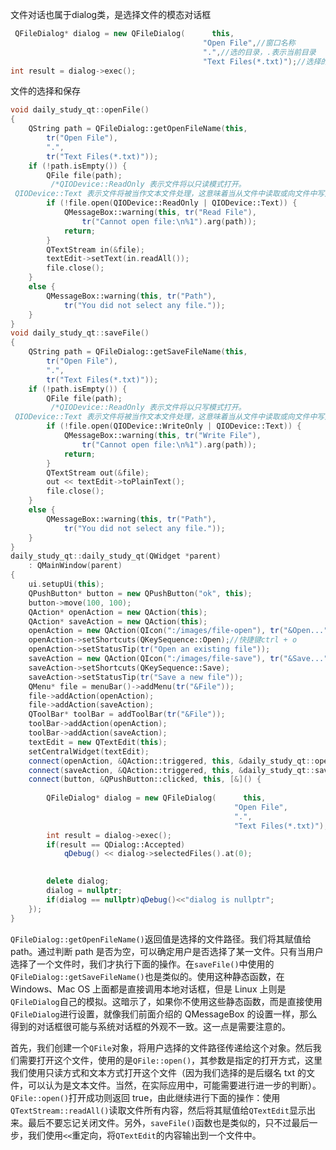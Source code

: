 文件对话也属于dialog类，是选择文件的模态对话框
```c++
 QFileDialog* dialog = new QFileDialog(      this,
                                           "Open File",//窗口名称
                                           ".",//选的目录，.表示当前目录
                                           "Text Files(*.txt)");//选择的文件格
int result = dialog->exec();
```
文件的选择和保存
```c++
void daily_study_qt::openFile()
{
    QString path = QFileDialog::getOpenFileName(this,
        tr("Open File"),
        ".",
        tr("Text Files(*.txt)"));
    if (!path.isEmpty()) {
        QFile file(path);
         /*QIODevice::ReadOnly 表示文件将以只读模式打开。
 QIODevice::Text 表示文件将被当作文本文件处理，这意味着当从文件中读取或向文件中写入数据时，会自动处理行尾的 \n 字符。*/
        if (!file.open(QIODevice::ReadOnly | QIODevice::Text)) {
            QMessageBox::warning(this, tr("Read File"),
                tr("Cannot open file:\n%1").arg(path));
            return;
        }
        QTextStream in(&file);
        textEdit->setText(in.readAll());
        file.close();
    }
    else {
        QMessageBox::warning(this, tr("Path"),
            tr("You did not select any file."));
    }
}
void daily_study_qt::saveFile()
{
    QString path = QFileDialog::getSaveFileName(this,
        tr("Open File"),
        ".",
        tr("Text Files(*.txt)"));
    if (!path.isEmpty()) {
        QFile file(path);
         /*QIODevice::ReadOnly 表示文件将以只写模式打开。
 QIODevice::Text 表示文件将被当作文本文件处理，这意味着当从文件中读取或向文件中写入数据时，会自动处理行尾的 \n 字符。*/
        if (!file.open(QIODevice::WriteOnly | QIODevice::Text)) {
            QMessageBox::warning(this, tr("Write File"),
                tr("Cannot open file:\n%1").arg(path));
            return;
        }
        QTextStream out(&file);
        out << textEdit->toPlainText();
        file.close();
    }
    else {
        QMessageBox::warning(this, tr("Path"),
            tr("You did not select any file."));
    }
}
daily_study_qt::daily_study_qt(QWidget *parent)
    : QMainWindow(parent)
{
    ui.setupUi(this);
    QPushButton* button = new QPushButton("ok", this);
    button->move(100, 100);
    QAction* openAction = new QAction(this);
    QAction* saveAction = new QAction(this);
    openAction = new QAction(QIcon(":/images/file-open"), tr("&Open..."), this);
    openAction->setShortcuts(QKeySequence::Open);//快捷键ctrl + o
    openAction->setStatusTip(tr("Open an existing file"));
    saveAction = new QAction(QIcon(":/images/file-save"), tr("&Save..."), this);
    saveAction->setShortcuts(QKeySequence::Save);
    saveAction->setStatusTip(tr("Save a new file"));
    QMenu* file = menuBar()->addMenu(tr("&File"));
    file->addAction(openAction);
    file->addAction(saveAction);
    QToolBar* toolBar = addToolBar(tr("&File"));
    toolBar->addAction(openAction);
    toolBar->addAction(saveAction);
    textEdit = new QTextEdit(this);
    setCentralWidget(textEdit);
    connect(openAction, &QAction::triggered, this, &daily_study_qt::openFile);
    connect(saveAction, &QAction::triggered, this, &daily_study_qt::saveFile);
    connect(button, &QPushButton::clicked, this, [&]() {
        
        QFileDialog* dialog = new QFileDialog(      this,
                                                  "Open File",
                                                  ".",
                                                  "Text Files(*.txt)");
        int result = dialog->exec();
        if(result == QDialog::Accepted)
            qDebug() << dialog->selectedFiles().at(0);
        

        delete dialog;
        dialog = nullptr;
        if(dialog == nullptr)qDebug()<<"dialog is nullptr";
    });
}
```
`QFileDialog::getOpenFileName()`返回值是选择的文件路径。我们将其赋值给 path。通过判断 path 是否为空，可以确定用户是否选择了某一文件。只有当用户选择了一个文件时，我们才执行下面的操作。在`saveFile()`中使用的`QFileDialog::getSaveFileName()`也是类似的。使用这种静态函数，在 Windows、Mac OS 上面都是直接调用本地对话框，但是 Linux 上则是`QFileDialog`自己的模拟。这暗示了，如果你不使用这些静态函数，而是直接使用`QFileDialog`进行设置，就像我们前面介绍的 QMessageBox 的设置一样，那么得到的对话框很可能与系统对话框的外观不一致。这一点是需要注意的。

首先，我们创建一个`QFile`对象，将用户选择的文件路径传递给这个对象。然后我们需要打开这个文件，使用的是`QFile::open()`，其参数是指定的打开方式，这里我们使用只读方式和文本方式打开这个文件（因为我们选择的是后缀名 txt 的文件，可以认为是文本文件。当然，在实际应用中，可能需要进行进一步的判断）。`QFile::open()`打开成功则返回 true，由此继续进行下面的操作：使用`QTextStream::readAll()`读取文件所有内容，然后将其赋值给`QTextEdit`显示出来。最后不要忘记关闭文件。另外，`saveFile()`函数也是类似的，只不过最后一步，我们使用`<<`重定向，将`QTextEdit`的内容输出到一个文件中。